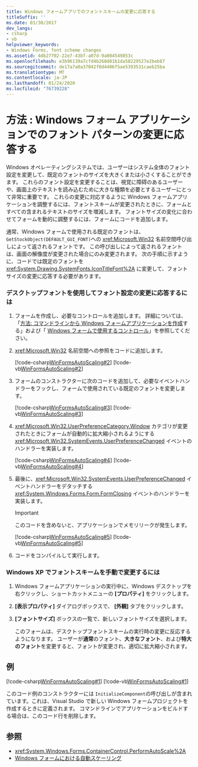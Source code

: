 ```yaml
---
title: Windows フォームアプリでのフォントスキームの変更に応答する
titleSuffix: ''
ms.date: 03/30/2017
dev_langs:
- csharp
- vb
helpviewer_keywords:
- Windows Forms, font scheme changes
ms.assetid: 4db27702-22e7-43bf-a07d-9a004549853c
ms.openlocfilehash: e3b96139a7cfd4b268d81b1da58229527e2beb87
ms.sourcegitcommit: de17a7a0a37042f0d4406f5ae5393531caeb25ba
ms.translationtype: MT
ms.contentlocale: ja-JP
ms.lasthandoff: 01/24/2020
ms.locfileid: "76739228"
---
```

# <a name="how-to-respond-to-font-scheme-changes-in-a-windows-forms-application"></a>方法 : Windows フォーム アプリケーションでのフォント パターンの変更に応答する
Windows オペレーティングシステムでは、ユーザーはシステム全体のフォント設定を変更して、既定のフォントのサイズを大きくまたは小さくすることができます。 これらのフォント設定を変更することは、視覚に障碍のあるユーザーや、画面上のテキストを読み込むために大きな種類を必要とするユーザーにとって非常に重要です。 これらの変更に対応するように Windows フォームアプリケーションを調整するには、フォントスキームが変更されたときに、フォームとすべての含まれるテキストのサイズを増減します。 フォントサイズの変化に合わせてフォームを動的に調整するには、フォームにコードを追加します。  
  
 通常、Windows フォームで使用される既定のフォントは、`GetStockObject(DEFAULT_GUI_FONT)`への <xref:Microsoft.Win32> 名前空間呼び出しによって返されるフォントです。 この呼び出しによって返されるフォントは、画面の解像度が変更された場合にのみ変更されます。 次の手順に示すように、コードでは既定のフォントを <xref:System.Drawing.SystemFonts.IconTitleFont%2A> に変更して、フォントサイズの変更に応答する必要があります。  
  
### <a name="to-use-the-desktop-font-and-respond-to-font-scheme-changes"></a>デスクトップフォントを使用してフォント設定の変更に応答するには  
  
1. フォームを作成し、必要なコントロールを追加します。 詳細については、「[方法: コマンドラインから Windows フォームアプリケーションを作成](how-to-create-a-windows-forms-application-from-the-command-line.md)する」および「 [Windows フォームで使用するコントロール](./controls/controls-to-use-on-windows-forms.md)」を参照してください。  
  
2. <xref:Microsoft.Win32> 名前空間への参照をコードに追加します。  
  
     [!code-csharp[WinFormsAutoScaling#2](~/samples/snippets/csharp/VS_Snippets_Winforms/WinFormsAutoScaling/CS/Form1.cs#2)]
     [!code-vb[WinFormsAutoScaling#2](~/samples/snippets/visualbasic/VS_Snippets_Winforms/WinFormsAutoScaling/VB/Form1.vb#2)]  
  
3. フォームのコンストラクターに次のコードを追加して、必要なイベントハンドラーをフックし、フォームで使用されている既定のフォントを変更します。  
  
     [!code-csharp[WinFormsAutoScaling#3](~/samples/snippets/csharp/VS_Snippets_Winforms/WinFormsAutoScaling/CS/Form1.cs#3)]
     [!code-vb[WinFormsAutoScaling#3](~/samples/snippets/visualbasic/VS_Snippets_Winforms/WinFormsAutoScaling/VB/Form1.vb#3)]  
  
4. <xref:Microsoft.Win32.UserPreferenceCategory.Window> カテゴリが変更されたときにフォームが自動的に拡大縮小されるようにする <xref:Microsoft.Win32.SystemEvents.UserPreferenceChanged> イベントのハンドラーを実装します。  
  
     [!code-csharp[WinFormsAutoScaling#4](~/samples/snippets/csharp/VS_Snippets_Winforms/WinFormsAutoScaling/CS/Form1.cs#4)]
     [!code-vb[WinFormsAutoScaling#4](~/samples/snippets/visualbasic/VS_Snippets_Winforms/WinFormsAutoScaling/VB/Form1.vb#4)]  
  
5. 最後に、<xref:Microsoft.Win32.SystemEvents.UserPreferenceChanged> イベントハンドラーをデタッチする <xref:System.Windows.Forms.Form.FormClosing> イベントのハンドラーを実装します。  
  
     > [!IMPORTANT]
     > このコードを含めないと、アプリケーションでメモリリークが発生します。  
  
     [!code-csharp[WinFormsAutoScaling#5](~/samples/snippets/csharp/VS_Snippets_Winforms/WinFormsAutoScaling/CS/Form1.cs#5)]
     [!code-vb[WinFormsAutoScaling#5](~/samples/snippets/visualbasic/VS_Snippets_Winforms/WinFormsAutoScaling/VB/Form1.vb#5)]  
  
6. コードをコンパイルして実行します。  
  
### <a name="to-manually-change-the-font-scheme-in-windows-xp"></a>Windows XP でフォントスキームを手動で変更するには  
  
1. Windows フォームアプリケーションの実行中に、Windows デスクトップを右クリックし、ショートカットメニューの **[プロパティ]** をクリックします。  
  
2. **[表示プロパティ]** ダイアログボックスで、 **[外観]** タブをクリックします。  
  
3. **[フォントサイズ]** ボックスの一覧で、新しいフォントサイズを選択します。  
  
     このフォームは、デスクトップフォントスキームの実行時の変更に反応するようになります。 ユーザーが**通常**のフォント、**大きなフォント**、および**特大のフォント**を変更すると、フォントが変更され、適切に拡大縮小されます。  
  
## <a name="example"></a>例  
 [!code-csharp[WinFormsAutoScaling#1](~/samples/snippets/csharp/VS_Snippets_Winforms/WinFormsAutoScaling/CS/Form1.cs#1)]
 [!code-vb[WinFormsAutoScaling#1](~/samples/snippets/visualbasic/VS_Snippets_Winforms/WinFormsAutoScaling/VB/Form1.vb#1)]  
  
 このコード例のコンストラクターには `InitializeComponent`の呼び出しが含まれています。これは、Visual Studio で新しい Windows フォームプロジェクトを作成するときに定義されます。 コマンドラインでアプリケーションをビルドする場合は、このコード行を削除します。  
  
## <a name="see-also"></a>参照

- <xref:System.Windows.Forms.ContainerControl.PerformAutoScale%2A>
- [Windows フォームにおける自動スケーリング](automatic-scaling-in-windows-forms.md)
